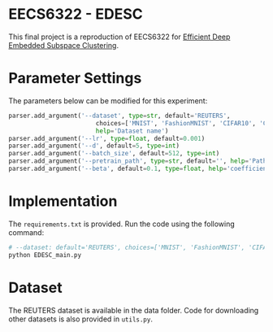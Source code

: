 # EECS6322 - EDESC
This final project is a reproduction of EECS6322 for [Efficient Deep Embedded Subspace Clustering](https://openaccess.thecvf.com/content/CVPR2022/html/Cai_Efficient_Deep_Embedded_Subspace_Clustering_CVPR_2022_paper.html).

# Parameter Settings
The parameters below can be modified for this experiment:
```python
parser.add_argument('--dataset', type=str, default='REUTERS',
                        choices=['MNIST', 'FashionMNIST', 'CIFAR10', 'CIFAR100', 'STL10', 'REUTERS'],
                        help='Dataset name')
parser.add_argument('--lr', type=float, default=0.001)
parser.add_argument('--d', default=5, type=int)
parser.add_argument('--batch_size', default=512, type=int)
parser.add_argument('--pretrain_path', type=str, default='', help='Path for saving pre-trained weights')
parser.add_argument('--beta', default=0.1, type=float, help='coefficient of subspace affinity loss')
```
# Implementation
The `requirements.txt` is provided. Run the code using the following command:
```python
# --dataset: default='REUTERS', choices=['MNIST', 'FashionMNIST', 'CIFAR10', 'CIFAR100', 'STL10', 'REUTERS']
python EDESC_main.py
```
# Dataset
The REUTERS dataset is available in the data folder. Code for downloading other datasets is also provided in `utils.py`.
